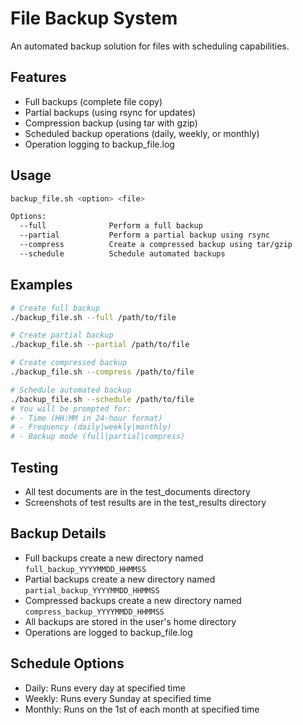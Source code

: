 # File Backup System

An automated backup solution for files with scheduling capabilities.

## Features

- Full backups (complete file copy)
- Partial backups (using rsync for updates)
- Compression backup (using tar with gzip)
- Scheduled backup operations (daily, weekly, or monthly)
- Operation logging to backup_file.log

## Usage

```bash
backup_file.sh <option> <file>

Options:
  --full              Perform a full backup
  --partial           Perform a partial backup using rsync
  --compress          Create a compressed backup using tar/gzip
  --schedule          Schedule automated backups
```

## Examples

```bash
# Create full backup
./backup_file.sh --full /path/to/file

# Create partial backup
./backup_file.sh --partial /path/to/file

# Create compressed backup
./backup_file.sh --compress /path/to/file

# Schedule automated backup
./backup_file.sh --schedule /path/to/file
# You will be prompted for:
# - Time (HH:MM in 24-hour format)
# - Frequency (daily|weekly|monthly)
# - Backup mode (full|partial|compress)
```

## Testing
- All test documents are in the test_documents directory
- Screenshots of test results are in the test_results directory


## Backup Details

- Full backups create a new directory named `full_backup_YYYYMMDD_HHMMSS`
- Partial backups create a new directory named `partial_backup_YYYYMMDD_HHMMSS`
- Compressed backups create a new directory named `compress_backup_YYYYMMDD_HHMMSS`
- All backups are stored in the user's home directory
- Operations are logged to backup_file.log

## Schedule Options

- Daily: Runs every day at specified time
- Weekly: Runs every Sunday at specified time
- Monthly: Runs on the 1st of each month at specified time